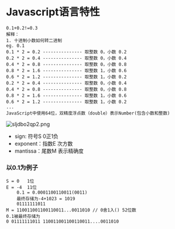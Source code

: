 # Javascript语言特性
    0.1+0.2!=0.3
    解释：
    1. 十进制小数如何转二进制
    eg. 0.1
    0.1 * 2 = 0.2 --------------- 取整数 0，小数 0.2
    0.2 * 2 = 0.4 --------------- 取整数 0，小数 0.4
    0.4 * 2 = 0.8 --------------- 取整数 0，小数 0.8
    0.8 * 2 = 1.6 --------------- 取整数 1，小数 0.6
    0.6 * 2 = 1.2 --------------- 取整数 1，小数 0.2
    0.2 * 2 = 0.4 --------------- 取整数 0，小数 0.4
    0.4 * 2 = 0.8 --------------- 取整数 0，小数 0.8
    0.8 * 2 = 1.6 --------------- 取整数 1，小数 0.6
    0.6 * 2 = 1.2 --------------- 取整数 1，小数 0.2
    ...
    JavaScript中使用64位，双精度浮点数（double）表示Number(包含小数和整数)
![sljdbo2qp2.png](https://s2.loli.net/2022/01/26/yzueDjPiYMmfcJU.png)
*   sign: 符号S 0正1负
*   exponent：指数E 次方数
*   mantissa：尾数M 表示精确度
### 以0.1为例子
    S = 0   1位
    E = -4  11位
        0.1 = 0.0001100110011(0011)
        最终存储为-4+1023 = 1019
        01111111011
    M = 110011001100110011...0011010 // 0舍1入() 52位数
    0.1被最终存储为
    0 01111111011 110011001100110011....0011010
